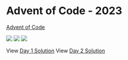 Advent of Code - 2023
=====================

[Advent of Code](https://adventofcode.com)

![](https://img.shields.io/badge/day%20📅-25-blue)
![](https://img.shields.io/badge/stars%20⭐-5-yellow)
![](https://img.shields.io/badge/days%20completed-2-red)

View [Day 1 Solution](1/README.md)
View [Day 2 Solution](2/README.md)
